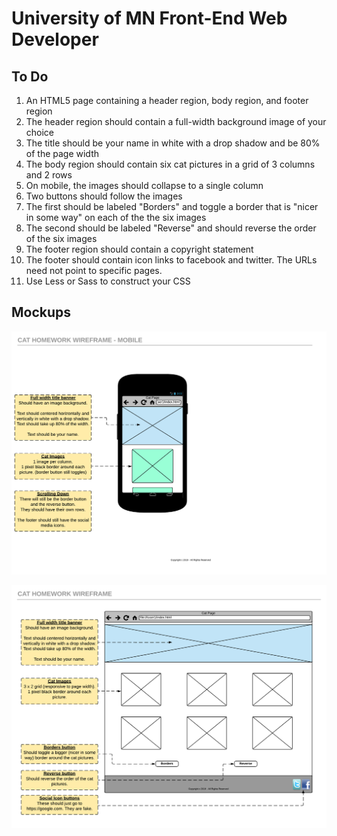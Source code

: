 # University of MN Front-End Web Developer

## To Do
1. An HTML5 page containing a header region, body region, and footer region
2. The header region should contain a full-width background image of your choice
3. The title should be your name in white with a drop shadow and be 80% of the page width
4. The body region should contain six cat pictures in a grid of 3 columns and 2 rows
5. On mobile, the images should collapse to a single column
6. Two buttons should follow the images
7. The first should be labeled "Borders" and toggle a border that is "nicer in some way" on each of the the six images
8. The second should be labeled "Reverse" and should reverse the order of the six images
9. The footer region should contain a copyright statement
10. The footer should contain icon links to facebook and twitter. The URLs need not point to specific pages.
11. Use Less or Sass to construct your CSS

## Mockups
![alt text](https://github.com/qjac/uofm-fed/blob/master/docs/Mobile.png "Mobile Mockup")

![alt text](https://github.com/qjac/uofm-fed/blob/master/docs/Home.png "Desktop Mockup")